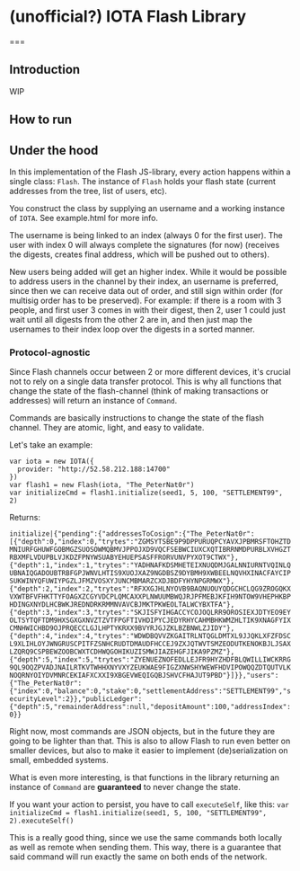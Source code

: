 # (unofficial?) IOTA Flash Library

===

## Introduction

WIP

## How to run

## Under the hood

In this implementation of the Flash JS-library, every action happens within a single class: `Flash`. The instance of `Flash` holds your flash state (current addresses from the tree, list of users, etc).

You construct the class by supplying an username and a working instance of `IOTA`. See example.html for more info.

The username is being linked to an index (always 0 for the first user). The user with index 0 will always complete the signatures (for now) (receives the digests, creates final address, which will be pushed out to others).

New users being added will get an higher index. While it would be possible to address users in the channel by their index, an username is preferred, since then we can receive data out of order, and still sign within order (for multisig order has to be preserved). For example: if there is a room with 3 people, and first user 3 comes in with their digest, then 2, user 1 could just wait until all digests from the other 2 are in, and then just map the usernames to their index loop over the digests in a sorted manner.

### Protocol-agnostic

Since Flash channels occur between 2 or more different devices, it's crucial not to rely on a single data transfer protocol. This is why all functions that change the state of the flash-channel (think of making transactions or addresses) will return an instance of `Command`.

Commands are basically instructions to change the state of the flash channel. They are atomic, light, and easy to validate.

Let's take an example:

```
var iota = new IOTA({
  provider: "http://52.58.212.188:14700"
})
var flash1 = new Flash(iota, "The_PeterNat0r")
var initializeCmd = flash1.initialize(seed1, 5, 100, "SETTLEMENT99", 2)
```

Returns:

`initialize|{"pending":{"addressesToCosign":{"The_PeterNat0r":[{"depth":0,"index":0,"trytes":"ZGMSYTSBE9P9DPPURUQPCYAVXJPBMRSFTOHZTDMNIURFGHUWFGOBMGZSUOSOWMQBMVJPPOJXD9VQCFSEBWCIUXCXQTIBRRNMDPURBLXVHGZTRBXMFLVDUPBLVJKDZFPNYWSUABYEHUEPSASFFRORVUNVPYXOT9CTWX"},{"depth":1,"index":1,"trytes":"YADHNAFKDSMHETEIXNUQDMJGALNNIURNTVQINLQUBNAIQGADOUBTRBFGPJWNVLHTIS9XUOJXAZ9NGDBSZ9DYBMH9XWBEELNQVHXINACFAYCIPSUKWINYQFUWIYPGZLJFMZVOSXYJUNCMBMARZCXDJBDFYHYNPGRMWX"},{"depth":2,"index":2,"trytes":"RFXXGJHLNYOVB9BAQNUOUYQDGCHCLQG9ZROGQKXVXWTBFVFHKTTYFOAGXZCGYVDCPLQMCAXXPLNWUUMBWQJRJPFMEBJKFIH9NTOW9VHEPHKBPHDINGXNYDLHCBWKJREDNDRKRMMNVAVCBJMKTPKWEOLTALWCYBXTFA"},{"depth":3,"index":3,"trytes":"SKJISFYIHGACCYCOJOQLRR9OROSIEXJDTYEO9EYOLTSYTQFTDM9HXSGXGXNVZTZVTFPGFTIVHDIPYCJEDYRHYCAHMBHKWMZHLTIK9XNAGFYIXCMNHWICHBD9OJPRQECCLGJLHPTYKRXX9BVYRJGJZKLBZBNWLZJIDY"},{"depth":4,"index":4,"trytes":"WDWDBQVVZKGAITRLNTQGLDMTXL9JJQKLXFZFDSCL9XLIHLOYJWNGRUSCPITFZSNHCRUDTDMAUDFHCCEJ9ZXJQTWVTSMZEODUTKENOKBJLJSAXLZQRQ9CSPBEWZOOBCWXTCDHWQGOHIKUZISMWJIAZEHGFJIKA9PZMZ"},{"depth":5,"index":5,"trytes":"ZYENUEZNOFEDLLEJFR9HYZHDFBLQWILLIWCKRRG9QL9OQZPVADJNAILRTKVTWHHXNYVXYZEUKWAE9FIGZXNWSHYWEWFHDVIPOWQQZDTQUTVLKNOQRNYOIYDVMNRCEKIAFXCXXI9XBGEVWEQIGQBJSHVCFHAJUT9PBD"}]}},"users":{"The_PeterNat0r":{"index":0,"balance":0,"stake":0,"settlementAddress":"SETTLEMENT99","securityLevel":2}},"publicLedger":{"depth":5,"remainderAddress":null,"depositAmount":100,"addressIndex":0}}`

Right now, most commands are JSON objects, but in the future they are going to be lighter than that. This is also to allow Flash to run even better on smaller devices, but also to make it easier to implement (de)serialization on small, embedded systems.

What is even more interesting, is that functions in the library returning an instance of `Command` are **guaranteed** to never change the state.

If you want your action to persist, you have to call `executeSelf`, like this: `var initializeCmd = flash1.initialize(seed1, 5, 100, "SETTLEMENT99", 2).executeSelf()`

This is a really good thing, since we use the same commands both locally as well as remote when sending them. This way, there is a guarantee that said command will run exactly the same on both ends of the network.
